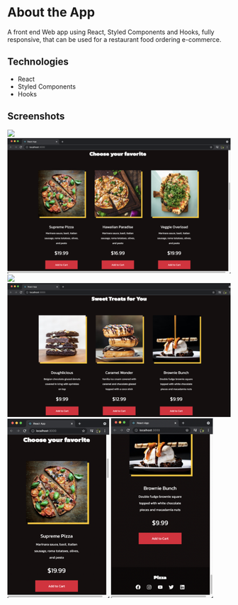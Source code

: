 # About the App

A front end Web app using React, Styled Components and Hooks, fully responsive, that can be used for a restaurant food ordering e-commerce.

## Technologies

- React
- Styled Components
- Hooks

## Screenshots

<img src="screenshots/Screen Shot 2021-08-27 at 21.10.08.png" width=700/> <img src="screenshots/Screen Shot 2021-08-27 at 21.10.24.png" width=700/>
<img src="screenshots/Screen Shot 2021-08-27 at 21.11.06.png" width=700/> <img src="screenshots/Screen Shot 2021-08-27 at 21.11.22.png" width=700/>
<img src="screenshots/Screen Shot 2021-08-27 at 21.12.20.png" width=230/> <img src="screenshots/Screen Shot 2021-08-27 at 21.12.48.png" width=230/>
